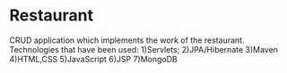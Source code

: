 # Restaurant
CRUD application which implements the work of the restaurant.
Technologies that have been used: 
1)Servlets; 
2)JPA/Hibernate 
3)Maven 
4)HTML,CSS
5)JavaScript
6)JSP 
7)MongoDB
